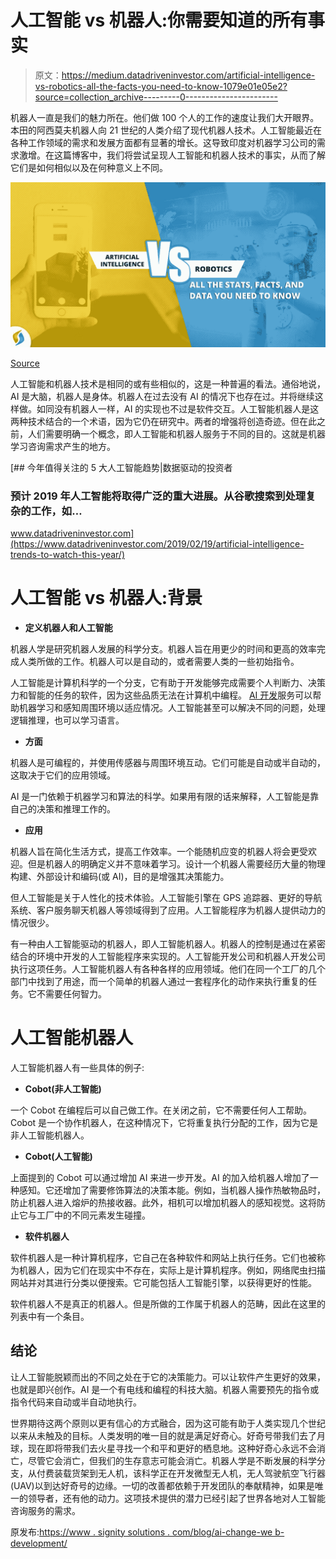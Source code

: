 # 人工智能 vs 机器人:你需要知道的所有事实

> 原文：<https://medium.datadriveninvestor.com/artificial-intelligence-vs-robotics-all-the-facts-you-need-to-know-1079e01e05e2?source=collection_archive---------0----------------------->

机器人一直是我们的魅力所在。他们做 100 个人的工作的速度让我们大开眼界。本田的阿西莫夫机器人向 21 世纪的人类介绍了现代机器人技术。人工智能最近在各种工作领域的需求和发展方面都有显著的增长。这导致印度对机器学习公司的需求激增。在这篇博客中，我们将尝试呈现人工智能和机器人技术的事实，从而了解它们是如何相似以及在何种意义上不同。

![](img/4b9ad0e9174341ef6d5b40f0e937e7a8.png)

[Source](https://www.signitysolutions.com/blog/artificial-intelligence-vs-robotics-facts-need-know/)

人工智能和机器人技术是相同的或有些相似的，这是一种普遍的看法。通俗地说，AI 是大脑，机器人是身体。机器人在过去没有 AI 的情况下也存在过。并将继续这样做。如同没有机器人一样，AI 的实现也不过是软件交互。人工智能机器人是这两种技术结合的一个术语，因为它仍在研究中。两者的增强将创造奇迹。但在此之前，人们需要明确一个概念，即人工智能和机器人服务于不同的目的。这就是机器学习咨询需求产生的地方。

[](https://www.datadriveninvestor.com/2019/02/19/artificial-intelligence-trends-to-watch-this-year/) [## 今年值得关注的 5 大人工智能趋势|数据驱动的投资者

### 预计 2019 年人工智能将取得广泛的重大进展。从谷歌搜索到处理复杂的工作，如…

www.datadriveninvestor.com](https://www.datadriveninvestor.com/2019/02/19/artificial-intelligence-trends-to-watch-this-year/) 

# 人工智能 vs 机器人:背景

*   **定义机器人和人工智能**

机器人学是研究机器人发展的科学分支。机器人旨在用更少的时间和更高的效率完成人类所做的工作。机器人可以是自动的，或者需要人类的一些初始指令。

人工智能是计算机科学的一个分支，它有助于开发能够完成需要个人判断力、决策力和智能的任务的软件，因为这些品质无法在计算机中编程。 [AI 开发](https://www.signitysolutions.com/blog/ai-change-web-development/)服务可以帮助机器学习和感知周围环境以适应情况。人工智能甚至可以解决不同的问题，处理逻辑推理，也可以学习语言。

*   **方面**

机器人是可编程的，并使用传感器与周围环境互动。它们可能是自动或半自动的，这取决于它们的应用领域。

AI 是一门依赖于机器学习和算法的科学。如果用有限的话来解释，人工智能是靠自己的决策和推理工作的。

*   **应用**

机器人旨在简化生活方式，提高工作效率。一个能随机应变的机器人将会更受欢迎。但是机器人的明确定义并不意味着学习。设计一个机器人需要经历大量的物理构建、外部设计和编码(或 AI)，目的是增强其决策能力。

但人工智能是关于人性化的技术体验。人工智能引擎在 GPS 追踪器、更好的导航系统、客户服务聊天机器人等领域得到了应用。人工智能程序为机器人提供动力的情况很少。

有一种由人工智能驱动的机器人，即人工智能机器人。机器人的控制是通过在紧密结合的环境中开发的人工智能程序来实现的。人工智能开发公司和机器人开发公司执行这项任务。人工智能机器人有各种各样的应用领域。他们在同一个工厂的几个部门中找到了用途，而一个简单的机器人通过一套程序化的动作来执行重复的任务。它不需要任何智力。

# 人工智能机器人

人工智能机器人有一些具体的例子:

*   **Cobot(非人工智能)**

一个 Cobot 在编程后可以自己做工作。在关闭之前，它不需要任何人工帮助。Cobot 是一个协作机器人，在这种情况下，它将重复执行分配的工作，因为它是非人工智能机器人。

*   **Cobot(人工智能)**

上面提到的 Cobot 可以通过增加 AI 来进一步开发。AI 的加入给机器人增加了一种感知。它还增加了需要修饰算法的决策本能。例如，当机器人操作热敏物品时，防止机器人进入熔炉的热接收器。此外，相机可以增加机器人的感知视觉。这将防止它与工厂中的不同元素发生碰撞。

*   **软件机器人**

软件机器人是一种计算机程序，它自己在各种软件和网站上执行任务。它们也被称为机器人，因为它们在现实中不存在，实际上是计算机程序。例如，网络爬虫扫描网站并对其进行分类以便搜索。它可能包括人工智能引擎，以获得更好的性能。

软件机器人不是真正的机器人。但是所做的工作属于机器人的范畴，因此在这里的列表中有一个条目。

## 结论

让人工智能脱颖而出的不同之处在于它的决策能力。可以让软件产生更好的效果，也就是即兴创作。AI 是一个有电线和编程的科技大脑。机器人需要预先的指令或指令代码来自动或半自动地执行。

世界期待这两个原则以更有信心的方式融合，因为这可能有助于人类实现几个世纪以来从未触及的目标。人类发明的唯一目的就是满足好奇心。好奇号带我们去了月球，现在即将带我们去火星寻找一个和平和更好的栖息地。这种好奇心永远不会消亡，尽管它会消亡，但我们的生存意志可能会消亡。机器人学是不断发展的科学分支，从付费装载货架到无人机，该科学正在开发微型无人机，无人驾驶航空飞行器(UAV)以到达好奇号的边缘。一切的改善都依赖于开发团队的奉献精神，如果是唯一的领导者，还有他的动力。这项技术提供的潜力已经引起了世界各地对人工智能咨询服务的需求。

原发布:[https://www . signity solutions . com/blog/ai-change-we b-development/](https://www.signitysolutions.com/blog/ai-change-web-development/)